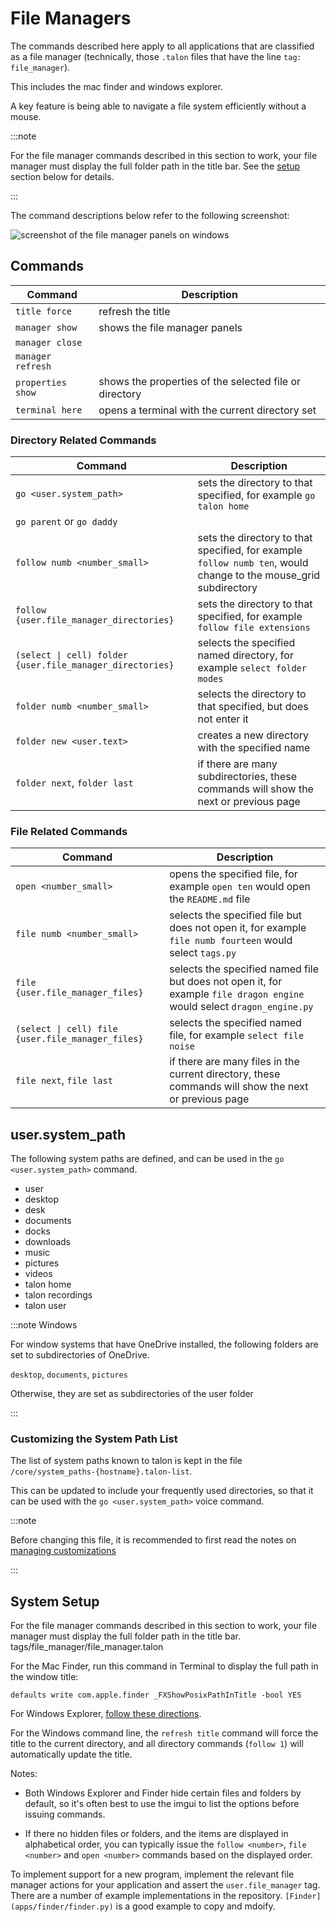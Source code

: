 # File Managers

The commands described here apply to all applications that are classified as a file manager
(technically, those `.talon` files that have the line `tag: file_manager`).

This includes the mac finder and windows explorer.

A key feature is being able to navigate a file system efficiently without a mouse.

:::note

For the file manager commands described in this section to work, your file manager must display the full folder path in the title bar.
See the [setup](#system-setup) section below for details.

:::

The command descriptions below refer to the following screenshot:

<img src="/img/file_manager_panels.png/"
    alt="screenshot of the file manager panels on windows"
/>

## Commands

| Command           | Description                                            |
| ----------------- | ------------------------------------------------------ |
| `title force`     | refresh the title                                      |
| `manager show`    | shows the file manager panels                          |
| `manager close`   |                                                        |
| `manager refresh` |                                                        |
| `properties show` | shows the properties of the selected file or directory |
| `terminal here`   | opens a terminal with the current directory set        |

### Directory Related Commands

| Command                                                   | Description                                                                                                      |
| --------------------------------------------------------- | ---------------------------------------------------------------------------------------------------------------- |
| `go <user.system_path>`                                   | sets the directory to that specified, for example `go talon home`                                                |
| `go parent` or `go daddy`                                 |                                                                                                                  |
| `follow numb <number_small>`                              | sets the directory to that specified, for example `follow numb ten`, would change to the mouse_grid subdirectory |
| `follow {user.file_manager_directories}`                  | sets the directory to that specified, for example `follow file extensions`                                       |
| `(select \| cell) folder {user.file_manager_directories}` | selects the specified named directory, for example `select folder modes`                                         |
| `folder numb <number_small>`                              | selects the directory to that specified, but does not enter it                                                   |
| `folder new <user.text>`                                  | creates a new directory with the specified name                                                                  |
| `folder next`, `folder last`                              | if there are many subdirectories, these commands will show the next or previous page                             |

### File Related Commands

| Command                                           | Description                                                                                                             |
| ------------------------------------------------- | ----------------------------------------------------------------------------------------------------------------------- |
| `open <number_small>`                             | opens the specified file, for example `open ten` would open the `README.md` file                                        |
| `file numb <number_small>`                        | selects the specified file but does not open it, for example `file numb fourteen` would select `tags.py`                |
| `file {user.file_manager_files}`                  | selects the specified named file but does not open it, for example `file dragon engine` would select `dragon_engine.py` |
| `(select \| cell) file {user.file_manager_files}` | selects the specified named file, for example `select file noise`                                                       |
| `file next`, `file last`                          | if there are many files in the current directory, these commands will show the next or previous page                    |

## user.system_path

The following system paths are defined, and can be used in the `go <user.system_path>` command.

- user
- desktop
- desk
- documents
- docks
- downloads
- music
- pictures
- videos
- talon home
- talon recordings
- talon user

:::note Windows

For window systems that have OneDrive installed, the following folders are set to subdirectories of OneDrive.

`desktop`, `documents`, `pictures`

Otherwise, they are set as subdirectories of the user folder

:::

### Customizing the System Path List

The list of system paths known to talon is kept in the file `/core/system_paths-{hostname}.talon-list`.

This can be updated to include your frequently used directories, so that it can be used with the `go <user.system_path>` voice command.

:::note

Before changing this file, it is recommended to first read the notes on [managing customizations](/docs/Customization/managing-customizations.md#overriding-cleanly)

:::


## System Setup

For the file manager commands described in this section to work, your file manager must display the full folder path in the title bar. tags/file_manager/file_manager.talon

For the Mac Finder, run this command in Terminal to display the full path in the window title:

```
defaults write com.apple.finder _FXShowPosixPathInTitle -bool YES
```

For Windows Explorer, [follow these directions](https://www.howtogeek.com/121218/beginner-how-to-make-explorer-always-show-the-full-path-in-windows-8/).

For the Windows command line, the `refresh title` command will force the title to the current directory, and all directory commands (`follow 1`) will automatically update the title.

Notes:

- Both Windows Explorer and Finder hide certain files and folders by default, so it's often best to use the imgui to list the options before issuing commands.

- If there no hidden files or folders, and the items are displayed in alphabetical order, you can typically issue the `follow <number>`, `file <number>` and `open <number>` commands based on the displayed order.

To implement support for a new program, implement the relevant file manager actions for your application and assert the `user.file_manager` tag. There are a number of example implementations in the repository. `[Finder](apps/finder/finder.py)` is a good example to copy and mdoify.
